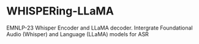 # WHISPERing-LLaMA
EMNLP-23 Whisper Encoder and LLaMA decoder. Intergrate Foundational Audio (Whisper) and Language (LLaMA) models for ASR
